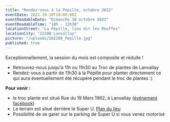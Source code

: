 ```yaml
---
title: "Rendez-vous à la Pépille, octobre 2022"
eventDate: 2022-10-30T10:00:00Z
eventReadableDate: "Dimanche 30 octobre 2022"
eventReadableTime: "10h - 12h30"
locationStreet: "La Pépille, lieu dit les Rouffes"
locationCity: "22100 Lanvallay"
picture: "/uploads/202209_Pepille.jpg"
published: true
---
```


Exceptionnellement, la session du mois est composite et réduite !
- Retrouvez-nous jusqu'à 11h ou 11h30 au Troc de plantes de Lanvallay
- Rendez-vous à partir de 11h30 à la Pépille pour planter directement ce qui aura éventuellement été récupéré pendant le troc de plantes :)

<!--more-->

**Pour venir :**

- le troc plante est situé Rue du 19 Mars 1962, à Lanvallay ([événement facebook](https://www.facebook.com/events/634375551442031))
- Le terrain est situé derrière le Super U. [Plan du lieu](https://www.openstreetmap.org/#map=17/48.44885/-2.01522&layers=N)
- Possibilité de se garer sur le parking de Super U si vous venez motorisé
<!--more-->

